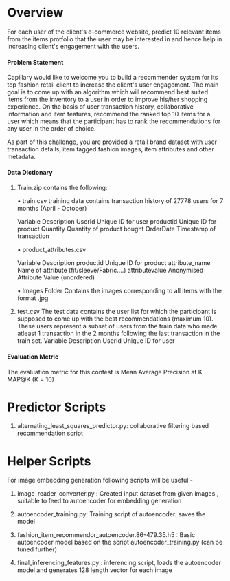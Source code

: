 # Overview
For each user of the client's e-commerce website, predict 10 relevant items from the items protfolio that the user may be interested in and hence help in increasing client's engagement with the users.

#### Problem Statement
Capillary would like to welcome you to build a recommender system for its top fashion retail client to increase the client's user engagement. The main goal is to come up with an algorithm which will recommend best suited items from the inventory to a user in order to improve his/her shopping experience. On the basis of user transaction history, collaborative information and item features, recommend the ranked top 10 items for a user which means that the participant has to rank the recommendations for any user in the order of choice.
 
As part of this challenge, you are provided a retail brand dataset with user transaction details, item tagged fashion images, item attributes and other metadata.

#### Data Dictionary
1. Train.zip contains the following:

   •	train.csv
   training data contains transaction history of 27778 users for 7 months (April - October)

   Variable	   Description
   UserId		    Unique ID for user
   productid	  Unique ID for product
   Quantity	   Quantity of product bought
   OrderDate	  Timestamp of transaction

   •	product_attributes.csv

   Variable		       Description
   productid		      Unique ID for product
   attribute_name	  Name of attribute (fit/sleeve/Fabric….)
   attributevalue	  Anonymised Attribute Value (unordered)

   •	Images Folder
   Contains the images corresponding to all items with the format <productid>.jpg
 
2. test.csv
    The test data contains the user list for which the participant is supposed to come up with the best recommendations (maximum 10). These users represent a subset of users from the train data who made atleast 1 transaction in the 2 months following the last transaction in the train set.
    Variable	       Description
    UserId	         Unique ID for user
 
#### Evaluation Metric
The evaluation metric for this contest is Mean Average Precision at K  - MAP@K (K = 10)



# Predictor Scripts

1. alternating_least_squares_predictor.py: collaborative filtering based recommendation script


# Helper Scripts

For image embedding generation following scripts will be useful -

1. image_reader_converter.py : Created input dataset from given images , suitable to feed to autoencoder for embedding generation

2. autoencoder_training.py: Training script of autoencoder. saves the model

3. fashion_item_recommendor_autoencoder.86-479.35.h5 : Basic autoencoder model based on the script autoencoder_training.py (can be tuned further)

4. final_inferencing_features.py : inferencing script, loads the autoencoder model and generates 128 length vector for each image
